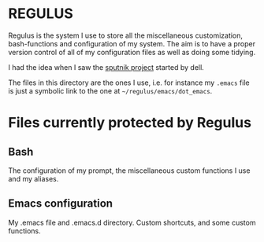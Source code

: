 <!-- Time-stamp: <2012-12-02 13:41:00 leo> -->


REGULUS
=======


Regulus is the system I use to store all the miscellaneous
customization, bash-functions and configuration of my system. The aim
is to have a proper version control of all of my configuration files
as well as doing some tidying.

I had the idea when I saw the
[sputnik project](https://http://github.com/sputnik/) started by dell.

The files in this directory are the ones I use, i.e. for instance my
`.emacs` file is just a symbolic link to the one at
`~/regulus/emacs/dot_emacs`. 


Files currently protected by Regulus
====================================

Bash
----

The configuration of my prompt, the miscellaneous custom functions I
use and my aliases.



Emacs configuration
-------------------

My .emacs file and .emacs.d directory. Custom shortcuts, and some custom
functions.
